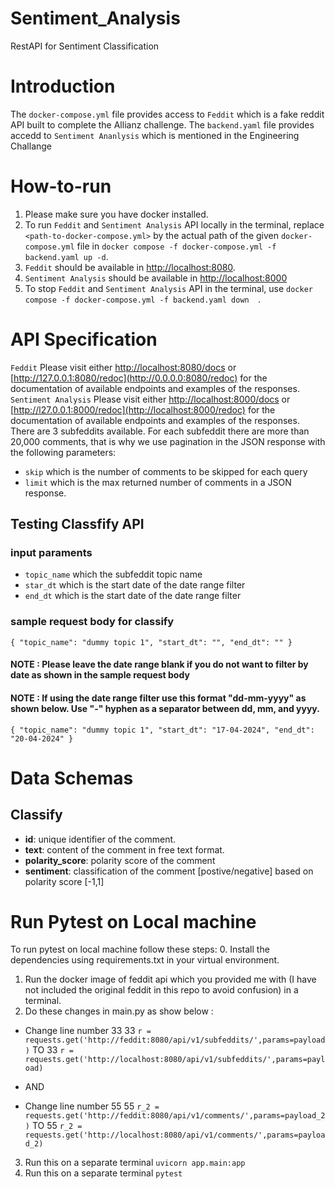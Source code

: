 # Sentiment_Analysis
RestAPI for Sentiment Classification

# Introduction
The `docker-compose.yml` file provides access to `Feddit` which is a fake reddit API built to complete the Allianz challenge. 
The `backend.yaml` file provides accedd to `Sentiment Ananlysis` which is mentioned in the Engineering Challange

# How-to-run
1. Please make sure you have docker installed.
2. To run `Feddit` and `Sentiment Analysis` API locally in the terminal, replace `<path-to-docker-compose.yml>` by the actual path of the given `docker-compose.yml` file in `docker compose -f docker-compose.yml -f backend.yaml up -d`.
3. `Feddit` should be available in [http://localhost:8080](http://localhost:8080).
4. `Sentiment Analysis` should be available in [http://localhost:8000](http://localhost:8000)
5. To stop `Feddit` and `Sentiment Analysis` API in the terminal,  use  `docker compose -f docker-compose.yml -f backend.yaml down  `.

# API Specification
`Feddit`
Please visit either [http://localhost:8080/docs](http://localhost:8080/docs) or [http://127.0.0.1:8080/redoc](http://0.0.0.0:8080/redoc) for the documentation of available endpoints and examples of the responses.
`Sentiment Analysis`
Please visit either [http://localhost:8000/docs](http://localhost:8000/docs) or [http://l27.0.0.1:8000/redoc](http://localhost:8000/redoc) for the documentation of available endpoints and examples of the responses.
There are 3 subfeddits available. For each subfeddit there are more than 20,000 comments, that is why we use pagination in the JSON response with the following parameters:
+ `skip` which is the number of comments to be skipped for each query
+ `limit` which is the max returned number of comments in a JSON response.

## Testing Classfify API
### input paraments
+ `topic_name` which the subfeddit topic name
+ `star_dt` which is the start date of the date range filter
+ `end_dt` which is the start date of the date range filter

### sample request body for classify
`{
  "topic_name": "dummy topic 1",
  "start_dt": "",
  "end_dt": ""
}`
#### NOTE : Please leave the date range blank if you do not want to filter by date as shown in the sample request body 
#### NOTE : If using the date range filter use this format "dd-mm-yyyy" as shown below. Use "-" hyphen as a separator between dd, mm, and yyyy.
`{
  "topic_name": "dummy topic 1",
  "start_dt": "17-04-2024",
  "end_dt": "20-04-2024"
}`

# Data Schemas
## Classify

+ **id**: unique identifier of the comment.
+ **text**: content of the comment in free text format.
+ **polarity_score**: polarity score of the comment
+ **sentiment**: classification of the comment [postive/negative] based on polarity score [-1,1]

# Run Pytest on Local machine
To run pytest on local machine follow these steps:
0. Install the dependencies using requirements.txt in your virtual environment.
1. Run the docker image of feddit api which you provided me with (I have not included the original feddit in this repo to avoid confusion) in a terminal.
2. Do these changes in main.py as show below :
+ Change line number 33
  33 `r = requests.get('http://feddit:8080/api/v1/subfeddits/',params=payload)`
  TO
  33 `r = requests.get('http://localhost:8080/api/v1/subfeddits/',params=payload)`

+ AND

+ Change line number 55 
  55 `r_2 = requests.get('http://feddit:8080/api/v1/comments/',params=payload_2)`
  TO 
  55 `r_2 = requests.get('http://localhost:8080/api/v1/comments/',params=payload_2)`
3. Run this on a separate terminal `uvicorn app.main:app`
4. Run this on a separate terminal `pytest`


